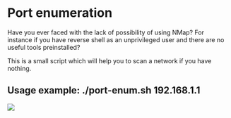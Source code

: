 Port enumeration
======================

Have you ever faced with the lack of possibility of using NMap? For instance if you have reverse shell as an unprivileged user and there are no useful tools preinstalled?

This is a small script which will help you to scan a network if you have nothing.


Usage example: ./port-enum.sh 192.168.1.1
-------------------------------------

![](https://www.ivanglinkin.com/wp-content/uploads/2020/09/spe-012.png)
